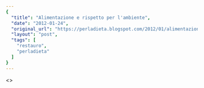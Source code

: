 ```yaml
---
{
  "title": "Alimentazione e rispetto per l'ambiente",
  "date": "2012-01-24",
  "original_url": "https://perladieta.blogspot.com/2012/01/alimentazione-ed-ecologia.html",
  "layout": "post",
  "tags": [
    "restauro",
    "perladieta"
  ]
}
---
```


<>
